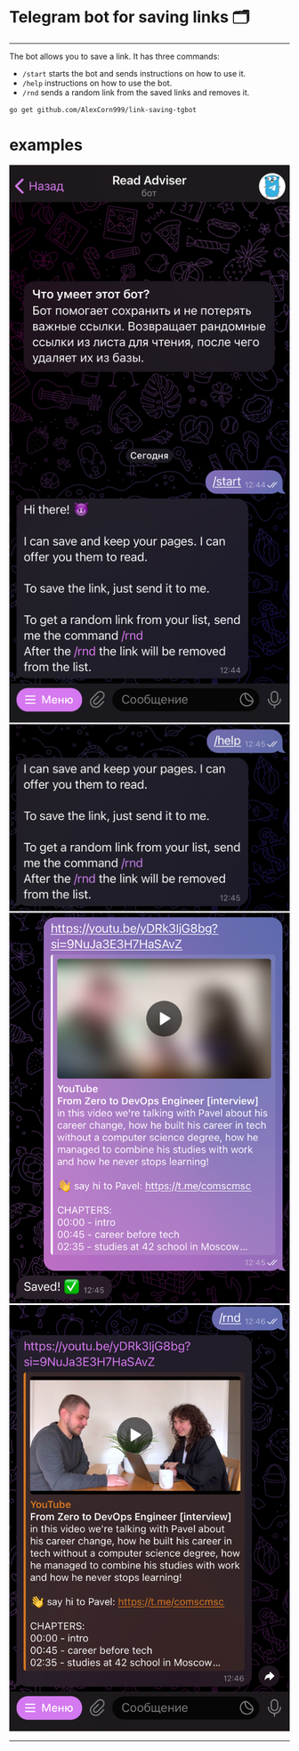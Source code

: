 # Telegram bot for saving links 🗂️
___

The bot allows you to save a link.
It has three commands:
* `/start` starts the bot and sends instructions on how to use it.
* `/help` instructions on how to use the bot.
* `/rnd` sends a random link from the saved links and removes it.


```shell
go get github.com/AlexCorn999/link-saving-tgbot
```

# examples

![image](https://github.com/AlexCorn999/link-saving-tgbot/blob/main/images/start.jpg)
![image](https://github.com/AlexCorn999/link-saving-tgbot/blob/main/images/help.jpg)
![image](https://github.com/AlexCorn999/link-saving-tgbot/blob/main/images/save.jpg)
![image](https://github.com/AlexCorn999/link-saving-tgbot/blob/main/images/rnd.jpg)
___